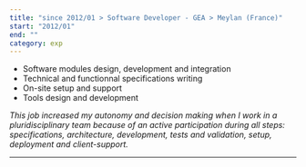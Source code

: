 ```yaml
---
title: "since 2012/01 > Software Developer - GEA > Meylan (France)"
start: "2012/01"
end: ""
category: exp
---
```


- Software modules design, development and integration
- Technical and functionnal specifications writing
- On-site setup and support
- Tools design and development

*This job increased my autonomy and decision making when I work in a pluridisciplinary team because of an active participation during all steps: specifications, architecture, development, tests and validation, setup, deployment and client-support.*

----------------

